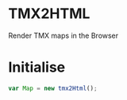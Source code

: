 TMX2HTML
========

Render TMX maps in the Browser

# Initialise
```javascript
var Map = new tmx2Html();
```
